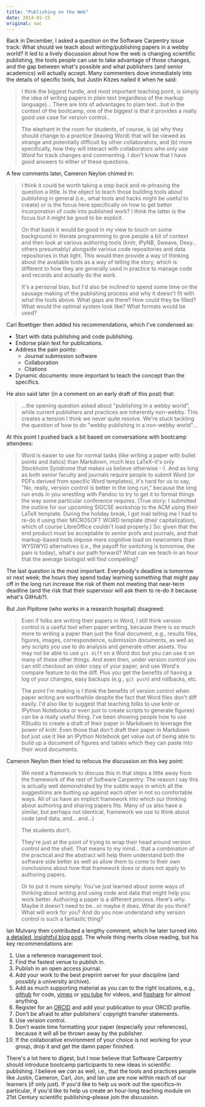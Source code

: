 ```yaml
---
title: "Publishing on the Web"
date: 2014-01-15
original: swc
---
```

<p>
  Back in December,
  I asked a question on the Software Carpentry issue track:
  What should we teach about writing/publishing papers in a webby world?
  It led to a lively discussion about how the web is changing scientific publishing,
  the tools people can use to take advantage of those changes,
  and the gap between what's possible and what publishers (and senior academics) will actually accept.
  Many commenters dove immediately into the details of specific tools,
  but Justin Kitzes nailed it when he said:
</p>
<blockquote>
  <p>
    I think the biggest hurdle,
    and most important teaching point,
    is simply the idea of writing papers in plain text (regardless of the markup language)…
    There are lots of advantages to plain text…but in the context of the bootcamp,
    one of the biggest is that it provides a really good use case for version control..
  </p>
  <p>
    The elephant in the room for students, of course, is
    (a) why they should change to a practice (leaving Word)
    that will be viewed as strange and potentially difficult by other collaborators,
    and (b) more specifically, how they will interact with collaborators who only use Word for track changes and commenting.
    I don't know that I have good answers to either of these questions.
  </p>
</blockquote>
<p>
  A few comments later,
  Cameron Neylon chimed in:
</p>
<blockquote>
  <p>
    I think it could be worth taking a step back and re-phrasing the question a little.
    Is the object to teach those building tools about publishing in general
    (i.e., what tools and hacks might be useful to create)
    or is the focus here specifically on how to get better incorporation of code into published work?
    I think the latter is the focus but it might be good to be explicit.
  </p>
  <p>
    On that basis it would be good in my view to touch on some background in literate programming to give people a bit of context
    and then look at various authoring tools (knitr, IPyNB, Sweave, Dexy…others presumably)
    alongside various code repositories and data repositories in that light.
    This would then provide a way of thinking about the available tools as a way of telling the story,
    which is different to how they are generally used in practice to manage code and records and actually do the work.
  </p>
  <p>
    It's a personal bias,
    but I'd also be inclined to spend some time on the sausage making of the publishing process
    and why it doesn't fit with what the tools above.
    What gaps are there?
    How could they be filled?
    What would the optimal system look like?
    What formats would be used?
  </p>
</blockquote>
<p>
  Carl Boettiger then added his recommendations,
  which I've condensed as:
</p>
<ul>
  <li>Start with data publishing and code publishing.</li>
  <li>Endorse plain text for publications.</li>
  <li>Address the pain points:
    <ul>
      <li>Journal submission software</li>
      <li>Collaboration</li>
      <li>Citations</li>
    </ul>
  </li>
  <li>Dynamic documents: more important to teach the concept than the specifics.</li>
</ul>
<p>
  He also said later (in a comment on an early draft of this post) that:
</p>
<blockquote>
  <p>
    …the opening question asked about "publishing in a webby world",
    while current publishers and practices are inherently non-webby.
    This creates a tension I think we never quite resolve.
    We're stuck tackling the question of how to do "webby publishing in a non-webby world"…
  </p>
</blockquote>
<p>
  At this point I pushed back a bit based on conversations with bootcamp attendees:
</p>
<blockquote>
  <p>
    Word is easier to use for normal tasks (like writing a paper with bullet points and italics) than Markdown,
    much less LaTeX–it's only Stockholm Syndrome that makes us believe otherwise :-).
    And as long as both senior faculty and journals require people to submit Word (or PDFs derived from specific Word templates),
    it's hard for us to say, "No, really, version control is better in the long run,"
    because the long run ends in you wrestling with Pandoc to try to get it to format things the way some particular conference requires.
    (True story: I submitted the outline for our upcoming SIGCSE workshop to the ACM using their LaTeX template.
    During the holiday break,
    I got mail telling me I had to re-do it using their MICROSOFT WORD template (their capitalization),
    which of course LibreOffice couldn't load properly.)
    So: given that the end product must be acceptable to senior profs and journals,
    and that markup-based tools impose more cognitive load on newcomers than WYSIWYG alternatives
    (i.e., the payoff for switching is tomorrow, the pain is today),
    what's our path forward?
    What can we teach in an hour that the average biologist will find compelling?
  </p>
</blockquote>
<p>
  The last question is the most important.
  Everybody's deadline is tomorrow or next week;
  the hours they spend today learning something that might pay off in the long run
  increase the risk of them not meeting that near-term deadline
  (and the risk that their supervisor will ask them to re-do it because what's GitHub?).
</p>
<p>
  But Jon Pipitone (who works in a research hospital) disagreed:
</p>
<blockquote>
  <p>
    Even if folks are writing their papers in Word,
    I still think version control is a useful tool when paper writing,
    because there is so much more to writing a paper than just the final document,
    e.g., results files, figures, images, correspondence, submission documents, as well as any scripts you use to do analysis and generate other assets.
    You may not be able to use <code>git diff</code> on a Word doc but you can use it on many of these other things.
    And even then,
    under version control you can still checkout an older copy of your paper,
    and use Word's compare feature to do the diff.
    Plus you get the benefits of having a log of your changes,
    easy backups (e.g., <code>git push</code>) and rollbacks, etc.
  </p>
  <p>
    The point I'm making is I think the benefits of version control when paper writing are worthwhile despite the fact that Word files don't diff easily.
    I'd also like to suggest that teaching folks to use knitr or IPython Notebooks or even just to create scripts to generate figures) can be a really useful thing.
    I've been showing people how to use RStudio to create a draft of their paper in Markdown to leverage the power of knitr.
    Even those that don't draft their paper in Markdown but just use it like an IPython Notebook
    get value out of being able to build up a document of figures and tables which they can paste into their word documents.
  </p>
</blockquote>
<p>
  Cameron Neylon then tried to refocus the discussion on this key point:
</p>
<blockquote>
  <p>
    We need a framework to discuss this in that steps a little away from the framework of the rest of Software Carpentry.
    The reason I say this is actually well demonstrated by the subtle ways in which all the suggestions are butting up against each other in not so comfortable ways.
    All of us have an implicit framework into which our thinking about authoring and sharing papers fits.
    Many of us also have a similar,
    but perhaps not identical,
    framework we use to think about code (and data, and… and…)
  </p>
  <p>
    The students don't.
  </p>
  <p>
    They're just at the point of trying to wrap their head around version control and the shell.
    That means to my mind… that a combination of the practical and the abstract will help them understand
    both the software side better as well as allow them to come to their own conclusions about how that framework does or does not apply to authoring papers.
  </p>
  <p>
    Or to put it more simply:
    You've just learned about some ways of thinking about writing and using code and data that might help you work better.
    Authoring a paper is a different process.
    Here's why.
    Maybe it doesn't need to be…or maybe it does.
    What do you think?
    What will work for you?
    And do you now understand why version control is such a fantastic thing?
  </p>
</blockquote>
<p>
  Ian Mulvany then contributed a lengthy comment,
  which he later turned into
  <a href="http://partiallyattended.com/2014/01/08/advice-on-publishing-online/">a detailed, insightful blog post</a>.
  The whole thing merits close reading,
  but his key recommendations are:
</p>
<ol>
  <li>Use a reference management tool.</li>
  <li>Find the fastest venue to publish in.</li>
  <li>Publish in an open access journal.</li>
  <li>Add your work to the best preprint server for your discipline (and possibly a university archive).</li>
  <li>
    Add as much supporting material as you can to the right locations, e.g.,
    <a href="http://github.com">github</a> for code,
    <a href="https://vimeo.com/">vimeo</a> or <a href="http://www.youtube.com/">you tube</a> for videos,
    and <a href="http://figshare.com/">figshare</a> for almost anything.
  </li>
  <li>Register for an <a href="http://orcid.org/">ORCID</a> and add your publication to your ORCID profile.</li>
  <li>Don't be afraid to alter publishers' copyright transfer statements.</li>
  <li>Use version control.</li>
  <li>
    Don't waste time formatting your paper (especially your references),
    because it will all be thrown away by the publisher.
  </li>
  <li>
    If the collaborative environment of your choice is not working for your group,
    drop it and get the damn paper finished.
  </li>
</ol>
<p>
  There's a lot here to digest,
  but I now believe that
  Software Carpentry should introduce bootcamp participants
  to new ideas in scientific publishing.
  I believe we <em>can</em> as well,
  i.e.,
  that the tools and practices people like Justin, Cameron, Carl, Jon, and Ian use
  are now within reach of our learners (if only just).
  If you'd like to help us work out the specifics–in particular,
  if you'd like to help us create an hour-long teaching module
  on 21st Century scientific publishing–please join the discussion.
</p>
